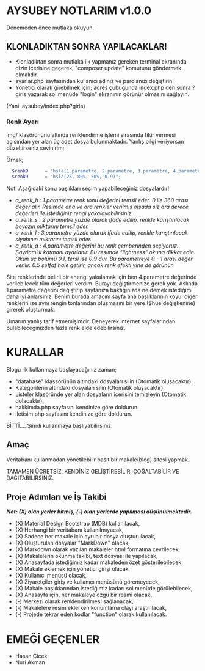 # AYSUBEY NOTLARIM v1.0.0

Denemeden önce mutlaka okuyun.

## KLONLADIKTAN SONRA YAPILACAKLAR!

- Klonladıktan sonra mutlaka ilk yapmanız gereken terminal ekranında dizin içerisine geçerek, "composer update" komutunu göndermek olmalıdır.
- ayarlar.php sayfasından kullanıcı adınız ve parolanızı değiştirin.
- Yönetici olarak girebilmek için; adres çubuğunda index.php den sonra ?giris yazarak sol menüde "login" ekranının görünür olmasını sağlayın.

(Yani: aysubey/index.php?giris)

### Renk Ayarı

img/ klasörününü altında renklendirme işlemi sırasında fikir vermesi açısından yer alan üç adet dosya bulunmaktadır. Yanlış bilgi veriyorsan düzeltirseniz sevinirim;

Örnek;
```php
  $renk9      = "hsla(1.parametre, 2.parametre, 3.parametre, 4.parametre)"; //Anlatım kolaylığı için bu şekilde yazdım.
  $renk9      = "hsla(25, 80%, 50%, 0.9)";
```

Not: Aşağıdaki konu başlıkları seçim yapabileceğiniz dosyalardır!

- *a_renk_h : 1.parametre renk tonu değerini temsil eder. 0 ile 360 arası değer alır. Resimde ana ve ara renkler verilmiş olsada siz ara derece değerleri ile istediğiniz rengi yakalayabilirsiniz.*
- *a_renk_s : 2.parametre yüzde olarak ifade edilip, renkle karıştırılacak beyazın miktarını temsil eder.*
- *a_renk_l : 3.parametre yüzde olarak ifade edilip, renkle karıştırılacak siyahının miktarını temsil eder.*
- *a_renk_a : 4.parametre değerini bu renk çemberinden seçiyoruz. Saydamlık katmanı ayarlanır. Bu resimde "lightness" okuna dikkat edin. Okun uç bölümü 0.1, tersi ise 0.9 dur. Bu parametreye 0 - 1 arası değer verilir. 0.5 şeffaf hale getirir, ancak renk efekti yine de görünür.*

Site renklerinde belirli bir ahengi yakalamak için ben 4.parametre değerinde verilebilecek tüm değerleri verdim. Burayı değiştirmenize gerek yok. Aslında 1.parametre değerini değiştirip sayfanıza baktığınızda ne demek istediğimi daha iyi anlarsınız. Benim burada amacım sayfa ana başlıklarının koyu, diğer renklerin ise aynı rengin tonlarından oluşmasını bir yere ($hue değişkenine) girerek oluşturmak.

Umarım yanlış tarif etmemişimdir. Deneyerek internet sayfalarından bulabileceğinizden fazla renk elde edebilirsiniz.

# KURALLAR

Blogu ilk kullanmaya başlayacağınız zaman;

- "database" klassörünün altındaki dosyaları silin (Otomatik oluşacaktır).
- Kategorilerin altındaki dosyaları silin (Otomatik oluşacaktır).
- Listeler klasöründe yer alan dosyaların içerisini temizleyin (Otomatik dolacaktır).
- hakkimda.php sayfasını kendinize göre doldurun.
- iletisim.php sayfasını kendinize göre doldurun.

BİTTİ....
Şimdi kullanmaya başlıyabilirsiniz.

## Amaç

Veritabanı kullanmadan yönetilebilir basit bir makale(blog) sitesi yapmak.

TAMAMEN ÜCRETSİZ, KENDİNİZ GELİŞTİREBİLİR, ÇOĞALTABİLİR VE DAĞITABİLİRSİNİZ.

## Proje Adımları ve İş Takibi

***Not: (X) olan yerler bitmiş, (-) olan yerlerde yapılması düşünülmektedir.***

- (X) Material Design Bootstrap (MDB) kullanılacak,
- (X) Herhangi bir veritabanı kullanılmıyacak,
- (X) Sadece her makale için ayrı bir dosya oluşturulacak,
- (X) Oluşturulan dosyalar "MarkDown" olacak,
- (X) Markdown olarak yazılan makaleler html formatına çevrilecek,
- (X) Makalelerin okunma takibi, text dosyası ile yapılacak,
- (X) Anasayfada istediğimiz kadar makaleden özet gösterilebilecek,
- (X) Makale eklemek için yönetici girişi olacak,
- (X) Kullanıcı menüsü olacak,
- (X) Ziyaretçiler giriş ve kullanıcı menüsünü göremeyecek,
- (X) Makale başlıklarından istediğimiz kadarı sol menüde görülebilecek,
- (X) Anasayfa için, her makaleye özgü bir resmi olacak,
- (-) Merkezi olarak renklendirilmesi sağlanacak,
- (-) Makalelere resim eklerken konumlama olayı araştırılacak,
- (-) Projede tekrar eden kodlar "function" olarak kullanılacak.

# EMEĞİ GEÇENLER

- Hasan Çiçek
- Nuri Akman
